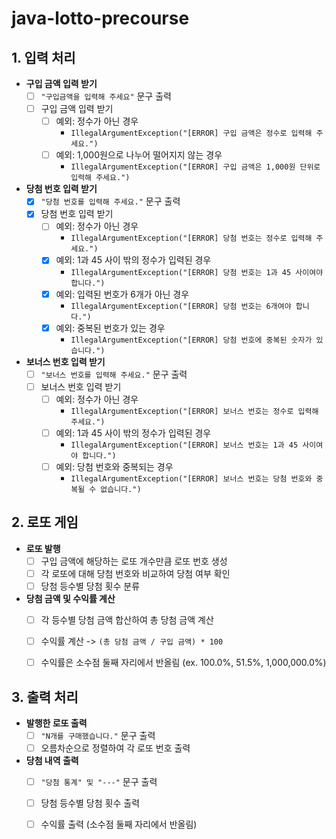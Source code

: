 # java-lotto-precourse
## 1. 입력 처리

- **구입 금액 입력 받기**
  - [ ] `"구입금액을 입력해 주세요"` 문구 출력
  - [ ] 구입 금액 입력 받기
    - [ ] 예외: 정수가 아닌 경우
      - `IllegalArgumentException("[ERROR] 구입 금액은 정수로 입력해 주세요.")`
    - [ ] 예외: 1,000원으로 나누어 떨어지지 않는 경우
      - `IllegalArgumentException("[ERROR] 구입 금액은 1,000원 단위로 입력해 주세요.")`

- **당첨 번호 입력 받기**
  - [x] `"당첨 번호를 입력해 주세요."` 문구 출력
  - [x] 당첨 번호 입력 받기
    - [ ] 예외: 정수가 아닌 경우
      - `IllegalArgumentException("[ERROR] 당첨 번호는 정수로 입력해 주세요.")`
    - [x] 예외: 1과 45 사이 밖의 정수가 입력된 경우
      - `IllegalArgumentException("[ERROR] 당첨 번호는 1과 45 사이여야 합니다.")`
    - [x] 예외: 입력된 번호가 6개가 아닌 경우
      - `IllegalArgumentException("[ERROR] 당첨 번호는 6개여야 합니다.")`
    - [x] 예외: 중복된 번호가 있는 경우
      - `IllegalArgumentException("[ERROR] 당첨 번호에 중복된 숫자가 있습니다.")`

- **보너스 번호 입력 받기**
  - [ ] `"보너스 번호를 입력해 주세요."` 문구 출력
  - [ ] 보너스 번호 입력 받기
    - [ ] 예외: 정수가 아닌 경우
      - `IllegalArgumentException("[ERROR] 보너스 번호는 정수로 입력해 주세요.")`
    - [ ] 예외: 1과 45 사이 밖의 정수가 입력된 경우
      - `IllegalArgumentException("[ERROR] 보너스 번호는 1과 45 사이여야 합니다.")`
    - [ ] 예외: 당첨 번호와 중복되는 경우
      - `IllegalArgumentException("[ERROR] 보너스 번호는 당첨 번호와 중복될 수 없습니다.")`


## 2. 로또 게임

- **로또 발행**
  - [ ] 구입 금액에 해당하는 로또 개수만큼 로또 번호 생성
  - [ ] 각 로또에 대해 당첨 번호와 비교하여 당첨 여부 확인
  - [ ] 당첨 등수별 당첨 횟수 분류

- **당첨 금액 및 수익률 계산**
  - [ ] 각 등수별 당첨 금액 합산하여 총 당첨 금액 계산
  - [ ] 수익률 계산 -> `(총 당첨 금액 / 구입 금액) * 100`
  - [ ] 수익률은 소수점 둘째 자리에서 반올림 (ex. 100.0%, 51.5%, 1,000,000.0%)


## 3. 출력 처리

- **발행한 로또 출력**
  - [ ] `"N개를 구매했습니다."` 문구 출력
  - [ ] 오름차순으로 정렬하여 각 로또 번호 출력

- **당첨 내역 출력**
  - [ ] `"당첨 통계" 및 "---"` 문구 출력
  - [ ] 당첨 등수별 당첨 횟수 출력
  - [ ] 수익률 출력 (소수점 둘째 자리에서 반올림)

